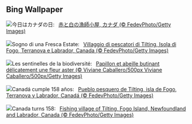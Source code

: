 ## Bing Wallpaper
![](https://www.bing.com/th?id=OHR.CanadaDayFogo_JA-JP7164591765_UHD.jpg&w=1000)今日はカナダの日:&nbsp;&ensp;[赤と白の漁師小屋, カナダ (© FedevPhoto/Getty Images)](https://www.bing.com/th?id=OHR.CanadaDayFogo_JA-JP7164591765_UHD.jpg)
<br><br/>
![](https://www.bing.com/th?id=OHR.CanadaDayFogo_IT-IT2208843144_UHD.jpg&w=1000)Sogno di una Fresca Estate:&nbsp;&ensp;[Villaggio di pescatori di Tilting, Isola di Fogo, Terranova e Labrador, Canada (© FedevPhoto/Getty Images)](https://www.bing.com/th?id=OHR.CanadaDayFogo_IT-IT2208843144_UHD.jpg)
<br><br/>
![](https://www.bing.com/th?id=OHR.ButterflyPurpleFlower_FR-FR7407948243_UHD.jpg&w=1000)Les sentinelles de la biodiversité:&nbsp;&ensp;[Papillon et abeille butinant délicatement une fleur aster (© Viviane Caballero/500px Viviane Caballero/500px/Getty Images)](https://www.bing.com/th?id=OHR.ButterflyPurpleFlower_FR-FR7407948243_UHD.jpg)
<br><br/>
![](https://www.bing.com/th?id=OHR.CanadaDayFogo_ES-ES1121865641_UHD.jpg&w=1000)Canadá cumple 158 años:&nbsp;&ensp;[Pueblo pesquero de Tilting, isla de Fogo, Terranova y Labrador, Canadá (© FedevPhoto/Getty Images)](https://www.bing.com/th?id=OHR.CanadaDayFogo_ES-ES1121865641_UHD.jpg)
<br><br/>
![](https://www.bing.com/th?id=OHR.CanadaDayFogo_EN-GB1957442949_UHD.jpg&w=1000)Canada turns 158:&nbsp;&ensp;[Fishing village of Tilting, Fogo Island, Newfoundland and Labrador, Canada (© FedevPhoto/Getty Images)](https://www.bing.com/th?id=OHR.CanadaDayFogo_EN-GB1957442949_UHD.jpg)
<br><br/>
